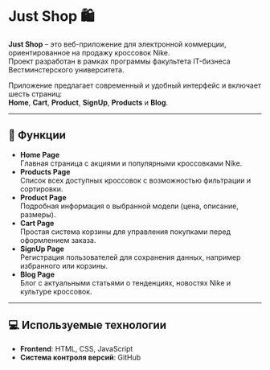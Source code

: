 # Just Shop 🛍️

**Just Shop** – это веб-приложение для электронной коммерции, ориентированное на продажу кроссовок Nike.  
Проект разработан в рамках программы факультета IT-бизнеса Вестминстерского университета.  

Приложение предлагает современный и удобный интерфейс и включает шесть страниц:  
**Home**, **Cart**, **Product**, **SignUp**, **Products** и **Blog**.

---

## 🌟 Функции

- **Home Page**  
  Главная страница с акциями и популярными кроссовками Nike.  
- **Products Page**  
  Список всех доступных кроссовок с возможностью фильтрации и сортировки.  
- **Product Page**  
  Подробная информация о выбранной модели (цена, описание, размеры).  
- **Cart Page**  
  Простая система корзины для управления покупками перед оформлением заказа.  
- **SignUp Page**  
  Регистрация пользователей для сохранения данных, например избранного или корзины.  
- **Blog Page**  
  Блог с актуальными статьями о тенденциях, новостях Nike и культуре кроссовок.

---

## 💻 Используемые технологии

- **Frontend**: HTML, CSS, JavaScript  
- **Система контроля версий**: GitHub  


